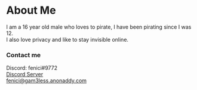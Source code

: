 # About Me

I am a 16 year old male who loves to pirate, I have been pirating since  I was 12.  
I also love privacy and like to stay invisible online.  


### Contact me
Discord: fenici#9772  
[Discord Server](https://discord.gg/srupxKShX2)  
[fenici@gam3less.anonaddy.com](mailto:fenici@gam3less.anonaddy.com)
